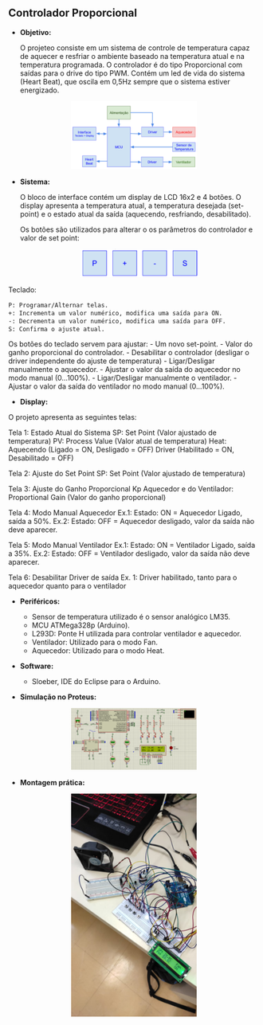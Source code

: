 ## Controlador Proporcional

* **Objetivo:**

	O projeteo consiste em um sistema de controle de temperatura capaz de aquecer e resfriar o ambiente baseado na temperatura atual e na temperatura programada. O controlador é do tipo Proporcional com saídas para o drive do tipo PWM. Contém um led de vida do sistema (Heart Beat), que oscila em 0,5Hz sempre que o sistema estiver energizado.
	
<div align="center">
<img src="diagramaDeBlocos.PNG" alt="diagrama" width="50%" height="20%"/></center>
</div>

* **Sistema:**

	O bloco de interface contém um display de LCD 16x2 e 4 botões. O display apresenta a temperatura atual, a temperatura desejada (set-point) e o estado atual da saída (aquecendo, resfriando, desabilitado). 
	
	Os botões são utilizados para alterar o os parâmetros do controlador e valor de set point:
	
	<div align="center">
	<img src="botoes.PNG" alt="botoes" width="50%" height="20%"/></center>
	</div>
	
Teclado:

	P: Programar/Alternar telas.
	+: Incrementa um valor numérico, modifica uma saída para ON.
	-: Decrementa um valor numérico, modifica uma saída para OFF.
	S: Confirma o ajuste atual.

Os botões do teclado servem para ajustar:
	- Um novo set-point.
	- Valor do ganho proporcional do controlador.
	- Desabilitar o controlador (desligar o driver independente do ajuste de
	temperatura)
	- Ligar/Desligar manualmente o aquecedor.
	- Ajustar o valor da saída do aquecedor no modo manual (0...100%).
	- Ligar/Desligar manualmente o ventilador.
	- Ajustar o valor da saída do ventilador no modo manual (0...100%).

* **Display:**

O projeto apresenta as seguintes telas:

Tela 1: Estado Atual do Sistema
	SP: Set Point (Valor ajustado de temperatura)
	PV: Process Value (Valor atual de temperatura)
	Heat: Aquecendo (Ligado = ON, Desligado = OFF)
	Driver (Habilitado = ON, Desabilitado = OFF)

Tela 2: Ajuste do Set Point
	SP: Set Point (Valor ajustado de temperatura)

Tela 3: Ajuste do Ganho Proporcional
	Kp Aquecedor e do Ventilador: Proportional Gain (Valor do ganho proporcional)

Tela 4: Modo Manual Aquecedor
	Ex.1:
		Estado: ON = Aquecedor Ligado, saída a 50%.
	Ex.2:
		Estado: OFF = Aquecedor desligado, valor da saída não deve aparecer.

Tela 5: Modo Manual Ventilador
	Ex.1:
		Estado: ON = Ventilador Ligado, saída a 35%.
	Ex.2:
		Estado: OFF = Ventilador desligado, valor da saída não deve aparecer.

Tela 6: Desabilitar Driver de saída
	Ex. 1:
		Driver habilitado, tanto para o aquecedor quanto para o ventilador

* **Periféricos:**
   - Sensor de temperatura utilizado é o sensor analógico LM35.
   - MCU ATMega328p (Arduino).
   - L293D: Ponte H utilizada para controlar ventilador e aquecedor.
   - Ventilador: Utilizado para o modo Fan.
   - Aquecedor: Utilizado para o modo Heat.

* **Software:**
   - Sloeber, IDE do Eclipse para o Arduino.
 
* **Simulação no Proteus:**
<div align="center">
<img src="proteus.PNG" alt="proteus" width="50%" height="20%"/></center>
</div>

* **Montagem prática:**

<div align="center">
<img src="montagem.jpeg" alt="montagem" width="50%" height="20%"/></center>
</div>
